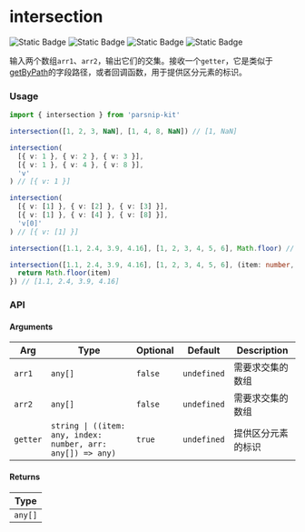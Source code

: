 # intersection
![Static Badge](https://img.shields.io/badge/Statement%20Coverage-100.00%-brightgreen) ![Static Badge](https://img.shields.io/badge/Branch%20Coverage-100.00%-brightgreen) ![Static Badge](https://img.shields.io/badge/Function%20Coverage-100.00%-brightgreen) ![Static Badge](https://img.shields.io/badge/Line%20Coverage-100.00%-brightgreen)
      
输入两个数组`arr1`、`arr2`，输出它们的交集。接收一个`getter`，它是类似于[getByPath](../object/getByPath)的字段路径，或者回调函数，用于提供区分元素的标识。

### Usage

```ts
import { intersection } from 'parsnip-kit'

intersection([1, 2, 3, NaN], [1, 4, 8, NaN]) // [1, NaN]

intersection(
  [{ v: 1 }, { v: 2 }, { v: 3 }],
  [{ v: 1 }, { v: 4 }, { v: 8 }],
  'v'
) // [{ v: 1 }]

intersection(
  [{ v: [1] }, { v: [2] }, { v: [3] }],
  [{ v: [1] }, { v: [4] }, { v: [8] }],
  'v[0]'
) // [{ v: [1] }]

intersection([1.1, 2.4, 3.9, 4.16], [1, 2, 3, 4, 5, 6], Math.floor) // [1.1, 2.4, 3.9, 4.16]

intersection([1.1, 2.4, 3.9, 4.16], [1, 2, 3, 4, 5, 6], (item: number, index: number, arr: number[]) => {
  return Math.floor(item)
}) // [1.1, 2.4, 3.9, 4.16]
```


### API

#### Arguments

| Arg | Type | Optional | Default | Description |
| --- | --- | --- | --- | --- |
| `arr1` | `any[]` | `false` | `undefined` | 需要求交集的数组  |
| `arr2` | `any[]` | `false` | `undefined` | 需要求交集的数组  |
| `getter` | `string \| ((item: any, index: number, arr: any[]) => any)` | `true` | `undefined` | 提供区分元素的标识  |

#### Returns

| Type |
| ---  |
| `any[]`  |